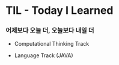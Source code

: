 # TIL - Today I Learned
### 어제보다 오늘 더, 오늘보다 내일 더

+ Computational Thinking Track


- Language Track (JAVA)
